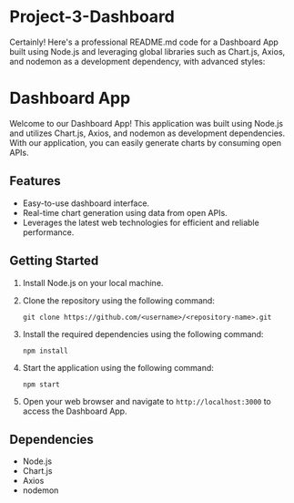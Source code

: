 # Project-3-Dashboard

Certainly! Here's a professional README.md code for a Dashboard App built using Node.js and leveraging global libraries such as Chart.js, Axios, and nodemon as a development dependency, with advanced styles:

# Dashboard App

Welcome to our Dashboard App! This application was built using Node.js and utilizes Chart.js, Axios, and nodemon as development dependencies. With our application, you can easily generate charts by consuming open APIs.

## Features

- Easy-to-use dashboard interface.
- Real-time chart generation using data from open APIs.
- Leverages the latest web technologies for efficient and reliable performance.

## Getting Started

1. Install Node.js on your local machine.
2. Clone the repository using the following command:

   ```
   git clone https://github.com/<username>/<repository-name>.git
   ```
   
3. Install the required dependencies using the following command:

   ```
   npm install
   ```
   
4. Start the application using the following command:

   ```
   npm start
   ```
   
5. Open your web browser and navigate to `http://localhost:3000` to access the Dashboard App.

## Dependencies

- Node.js
- Chart.js
- Axios
- nodemon